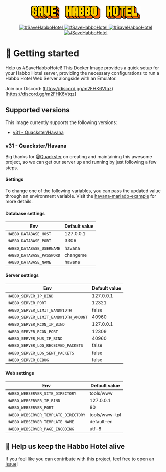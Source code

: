 <p align="center">
  <a href="#">
    <img src="docs/banner.gif" alt="#SaveHabboHotel">
  </a>
</p>

<p align="center">
    <a href="https://hub.docker.com/r/vitorvasc/docker-habbo-server/">
        <img src="https://img.shields.io/docker/pulls/vitorvasc/docker-habbo-server.svg" alt="#SaveHabboHotel" />
    </a>
    <a href="https://hub.docker.com/r/vitorvasc/docker-habbo-server/">
        <img src="https://img.shields.io/docker/stars/vitorvasc/docker-habbo-server.svg?maxAge=2592000" alt="#SaveHabboHotel" />
    </a>
    <a href="https://github.com/habboservers/docker-habbo-server/issues/">
        <img src="https://img.shields.io/github/issues-raw/habboservers/docker-habbo-server.svg" alt="#SaveHabboHotel" />
    </a>
    <a href="https://github.com/vitorvasc/docker-habbo-server/actions/workflows/docker-image.yml">
        <img src="https://github.com/habboservers/docker-habbo-server/actions/workflows/docker-image.yml/badge.svg" alt="#SaveHabboHotel" />
    </a>
</p>

# 👋 Getting started

Help us #SaveHabboHotel! This Docker Image provides a quick setup for your Habbo Hotel server, providing the necessary
configurations to run a Habbo Hotel Web Server alongside with an Emulator.

Join our Discord: (https://discord.gg/m2FHK6Vtqz)[https://discord.gg/m2FHK6Vtqz]

## Supported versions

This image currently supports the following versions:

* [v31 - Quackster/Havana](https://github.com/Quackster/Havana)


### v31 - Quackster/Havana

Big thanks for [@Quackster](https://github.com/Quackster) on creating and maintaining this awesome project, so we can
get our server up and running by just following a few steps.

#### Settings

To change one of the following variables, you can pass the updated value through an environment variable. Visit
the [havana-mariadb-example](https://github.com/habboservers/docker-habbo-server/blob/0.0.6/examples/havana/havana-mariadb-example/docker-compose.yml)
for more details.

#### Database settings

| Env                    | Default value |
|------------------------|---------------|
| `HABBO_DATABASE_HOST`     | 127.0.0.1     | 
| `HABBO_DATABASE_PORT`     | 3306          | 
| `HABBO_DATABASE_USERNAME` | havana        |  
| `HABBO_DATABASE_PASSWORD` | changeme      |
| `HABBO_DATABASE_NAME` | havana        |  

#### Server settings

| Env                                   | Default value |
|---------------------------------------|---------------|
| `HABBO_SERVER_IP_BIND`                | 127.0.0.1     | 
| `HABBO_SERVER_PORT`                   | 12321         |
| `HABBO_SERVER_LIMIT_BANDWIDTH`        | false         |
| `HABBO_SERVER_LIMIT_BANDWIDTH_AMOUNT` | 40960         |
| `HABBO_SERVER_RCON_IP_BIND`           | 127.0.0.1     |
| `HABBO_SERVER_RCON_PORT`              | 12309         |
| `HABBO_SERVER_MUS_IP_BIND`            | 40960         |
| `HABBO_SERVER_LOG_RECEIVED_PACKETS`   | false         |
| `HABBO_SERVER_LOG_SENT_PACKETS`       | false         |
| `HABBO_SERVER_DEBUG`                  | false         |

#### Web settings

| Env                                  | Default value |
|--------------------------------------|---------------|
| `HABBO_WEBSERVER_SITE_DIRECTORY`     | tools/www     | 
| `HABBO_WEBSERVER_IP_BIND`            | 127.0.0.1     |
| `HABBO_WEBSERVER_PORT`               | 80            |
| `HABBO_WEBSERVER_TEMPLATE_DIRECTORY` | tools/www-tpl |
| `HABBO_WEBSERVER_TEMPLATE_NAME`      | default-en    |
| `HABBO_WEBSERVER_PAGE_ENCODING`      | utf-8         |

## 🦺 Help us keep the Habbo Hotel alive

If you feel like you can contribute with this project, feel free to open an [Issue](https://github.com/habboservers/docker-habbo-server/issues)! 

